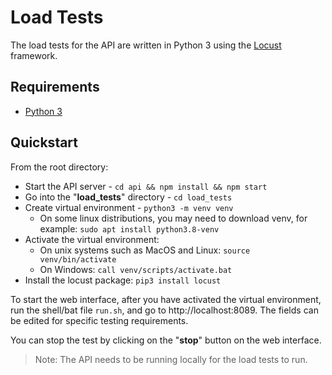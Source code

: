 # Load Tests
The load tests for the API are written in Python 3 using the [Locust](https://locust.io/) framework.

## Requirements
* [Python 3](https://www.python.org/)

## Quickstart
From the root directory:
* Start the API server - `cd api && npm install && npm start`
* Go into the "**load_tests**" directory - `cd load_tests`
* Create virtual environment - `python3 -m venv venv`
  * On some linux distributions, you may need to download venv, for example: `sudo apt install python3.8-venv`
* Activate the virtual environment:
  * On unix systems such as MacOS and Linux: `source venv/bin/activate`
  * On Windows: `call venv/scripts/activate.bat`
* Install the locust package: `pip3 install locust`

To start the web interface, after you have
activated the virtual environment, run the shell/bat file `run.sh`, and go to http://localhost:8089. The fields can be
edited for specific testing requirements.

You can stop the test by clicking on the "**stop**" button on the web interface.

> Note: The API needs to be running locally for the load tests to run.
